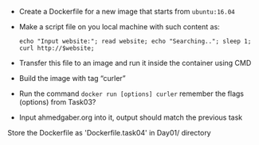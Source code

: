 - Create a Dockerfile for a new image that starts from `ubuntu:16.04`

- Make a script file on you local machine with such content as:

  `echo "Input website:"; read website; echo "Searching.."; sleep 1; curl http://$website;`

- Transfer this file to an image and run it inside the container using CMD

- Build the image with tag “curler”

- Run the command `docker run [options] curler` remember the flags (options) from Task03?

- Input ahmedgaber.org into it, output should match the previous task

Store the Dockerfile as 'Dockerfile.task04' in Day01/ directory